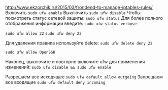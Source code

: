 http://www.ekzorchik.ru/2015/03/frondend-to-manage-iptables-rules/
Включить
`sudo ufw enable`
Выключить
`sudo ufw disable`
Чтобы посмотреть статус сетевой защиты:
`sudo ufw status`
Для более полного отображения информации введите:
`sudo ufw status verbose`

`sudo ufw allow 22`
`sudo ufw deny 22`

Для удаления правила используйте delete:
`sudo ufw delete deny 22`

`sudo ufw allow OpenSSH`



Наконец, выключите и повторно включите ufw для применения изменений:
`sudo ufw disable && sudo ufw enable`



Разрешаем все исходящее
`sudo ufw default allow outgoing`
Запрещаем все входящие
`sudo ufw default deny incoming`